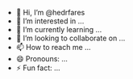 - 👋 Hi, I’m @hedrfares
- 👀 I’m interested in ...
- 🌱 I’m currently learning ...
- 💞️ I’m looking to collaborate on ...
- 📫 How to reach me ...
- 😄 Pronouns: ...
- ⚡ Fun fact: ...

<!---
hedrfares/hedrfares is a ✨ special ✨ repository because its `README.md` (this file) appears on your GitHub profile.
You can click the Preview link to take a look at your changes.
--->
